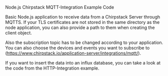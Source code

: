 Node.js Chirpstack MQTT-Integration Example Code


Basic Node.js application to receive data from a Chirpstack Server through MQTTS. If your TLS certificates are not stored in the same directory as the node application, you can also provide a path to them when creating the client object.


Also the subscription topic has to be changed according to your application. You can also choose the devices and events you want to subscribe to (https://www.chirpstack.io/application-server/integrations/mqtt/).


If you want to insert the data into an influx database, you can take a look at the code from the HTTP-Integration example.
